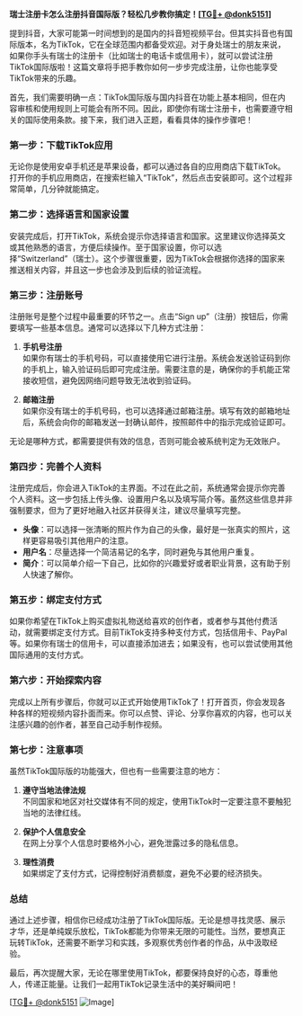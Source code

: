 **瑞士注册卡怎么注册抖音国际版？轻松几步教你搞定！[[TG💪+ @donk5151](https://t.me/s/donk5151)]**

提到抖音，大家可能第一时间想到的是国内的抖音短视频平台。但其实抖音也有国际版本，名为TikTok，它在全球范围内都备受欢迎。对于身处瑞士的朋友来说，如果你手头有瑞士的注册卡（比如瑞士的电话卡或信用卡），就可以尝试注册TikTok国际版啦！这篇文章将手把手教你如何一步步完成注册，让你也能享受TikTok带来的乐趣。

首先，我们需要明确一点：TikTok国际版与国内抖音在功能上基本相同，但在内容审核和使用规则上可能会有所不同。因此，即使你有瑞士注册卡，也需要遵守相关的国际使用条款。接下来，我们进入正题，看看具体的操作步骤吧！

### **第一步：下载TikTok应用**
无论你是使用安卓手机还是苹果设备，都可以通过各自的应用商店下载TikTok。打开你的手机应用商店，在搜索栏输入“TikTok”，然后点击安装即可。这个过程非常简单，几分钟就能搞定。

### **第二步：选择语言和国家设置**
安装完成后，打开TikTok，系统会提示你选择语言和国家。这里建议你选择英文或其他熟悉的语言，方便后续操作。至于国家设置，你可以选择“Switzerland”（瑞士）。这个步骤很重要，因为TikTok会根据你选择的国家来推送相关内容，并且这一步也会涉及到后续的验证流程。

### **第三步：注册账号**
注册账号是整个过程中最重要的环节之一。点击“Sign up”（注册）按钮后，你需要填写一些基本信息。通常可以选择以下几种方式注册：

1. **手机号注册**  
   如果你有瑞士的手机号码，可以直接使用它进行注册。系统会发送验证码到你的手机上，输入验证码后即可完成注册。需要注意的是，确保你的手机能正常接收短信，避免因网络问题导致无法收到验证码。

2. **邮箱注册**  
   如果你没有瑞士的手机号码，也可以选择通过邮箱注册。填写有效的邮箱地址后，系统会向你的邮箱发送一封确认邮件，按照邮件中的指示完成验证即可。

无论是哪种方式，都需要提供有效的信息，否则可能会被系统判定为无效账户。

### **第四步：完善个人资料**
注册完成后，你会进入TikTok的主界面。不过在此之前，系统通常会提示你完善个人资料。这一步包括上传头像、设置用户名以及填写简介等。虽然这些信息并非强制要求，但为了更好地融入社区并获得关注，建议尽量填写完整。

- **头像**：可以选择一张清晰的照片作为自己的头像，最好是一张真实的照片，这样更容易吸引其他用户的注意。
- **用户名**：尽量选择一个简洁易记的名字，同时避免与其他用户重复。
- **简介**：可以简单介绍一下自己，比如你的兴趣爱好或者职业背景，这有助于别人快速了解你。

### **第五步：绑定支付方式**
如果你希望在TikTok上购买虚拟礼物送给喜欢的创作者，或者参与其他付费活动，就需要绑定支付方式。目前TikTok支持多种支付方式，包括信用卡、PayPal等。如果你有瑞士的信用卡，可以直接添加进去；如果没有，也可以尝试使用其他国际通用的支付方式。

### **第六步：开始探索内容**
完成以上所有步骤后，你就可以正式开始使用TikTok了！打开首页，你会发现各种各样的短视频内容扑面而来。你可以点赞、评论、分享你喜欢的内容，也可以关注感兴趣的创作者，甚至自己动手制作视频。

### **第七步：注意事项**
虽然TikTok国际版的功能强大，但也有一些需要注意的地方：

1. **遵守当地法律法规**  
   不同国家和地区对社交媒体有不同的规定，使用TikTok时一定要注意不要触犯当地的法律红线。

2. **保护个人信息安全**  
   在网上分享个人信息时要格外小心，避免泄露过多的隐私信息。

3. **理性消费**  
   如果绑定了支付方式，记得控制好消费额度，避免不必要的经济损失。

### **总结**
通过上述步骤，相信你已经成功注册了TikTok国际版。无论是想寻找灵感、展示才华，还是单纯娱乐放松，TikTok都能为你带来无限的可能性。当然，要想真正玩转TikTok，还需要不断学习和实践，多观察优秀创作者的作品，从中汲取经验。

最后，再次提醒大家，无论在哪里使用TikTok，都要保持良好的心态，尊重他人，传递正能量。让我们一起用TikTok记录生活中的美好瞬间吧！

[[TG💪+ @donk5151](https://t.me/s/donk5151) ![Image](https://i.postimg.cc/rwNCRYN7/Snipaste-2025-04-30-17-27-05.png)]